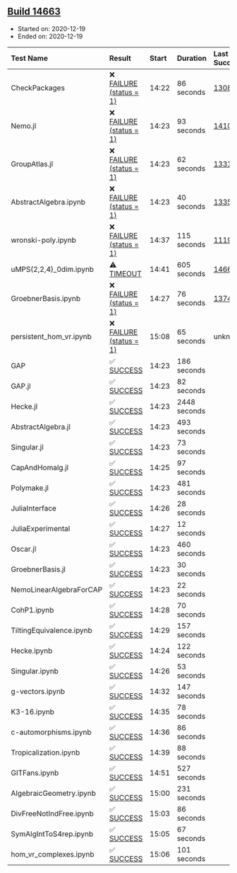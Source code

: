 ## [Build 14663](https://oscarci.mathematik.uni-kl.de/job/oscar/14663/)

* Started on: 2020-12-19
* Ended on: 2020-12-19

| Test Name    | Result | Start | Duration | Last Success | First Failure |
|:-------------|:-------|:------|:---------|:-------------|:--------------|
| CheckPackages | ❌ [FAILURE (status = 1)](https://oscarci.mathematik.uni-kl.de/job/oscar/14663/artifact/logs/build-14663/CheckPackages.log) | 14:22 | 86 seconds | [13085](https://oscarci.mathematik.uni-kl.de/job/oscar/13085/) | [13086](https://oscarci.mathematik.uni-kl.de/job/oscar/13086/) |
| Nemo.jl | ❌ [FAILURE (status = 1)](https://oscarci.mathematik.uni-kl.de/job/oscar/14663/artifact/logs/build-14663/Nemo.jl.log) | 14:23 | 93 seconds | [14101](https://oscarci.mathematik.uni-kl.de/job/oscar/14101/) | [14102](https://oscarci.mathematik.uni-kl.de/job/oscar/14102/) |
| GroupAtlas.jl | ❌ [FAILURE (status = 1)](https://oscarci.mathematik.uni-kl.de/job/oscar/14663/artifact/logs/build-14663/GroupAtlas.jl.log) | 14:23 | 62 seconds | [13311](https://oscarci.mathematik.uni-kl.de/job/oscar/13311/) | [13312](https://oscarci.mathematik.uni-kl.de/job/oscar/13312/) |
| AbstractAlgebra.ipynb | ❌ [FAILURE (status = 1)](https://oscarci.mathematik.uni-kl.de/job/oscar/14663/artifact/logs/build-14663/AbstractAlgebra.ipynb.log) | 14:23 | 40 seconds | [13355](https://oscarci.mathematik.uni-kl.de/job/oscar/13355/) | [13356](https://oscarci.mathematik.uni-kl.de/job/oscar/13356/) |
| wronski-poly.ipynb | ❌ [FAILURE (status = 1)](https://oscarci.mathematik.uni-kl.de/job/oscar/14663/artifact/logs/build-14663/wronski-poly.ipynb.log) | 14:37 | 115 seconds | [11192](https://oscarci.mathematik.uni-kl.de/job/oscar/11192/) | [11193](https://oscarci.mathematik.uni-kl.de/job/oscar/11193/) |
| uMPS(2,2,4)_0dim.ipynb | ⚠ [TIMEOUT](https://oscarci.mathematik.uni-kl.de/job/oscar/14663/artifact/logs/build-14663/uMPS-2-2-4-_0dim.ipynb.log) | 14:41 | 605 seconds | [14661](https://oscarci.mathematik.uni-kl.de/job/oscar/14661/) | [14662](https://oscarci.mathematik.uni-kl.de/job/oscar/14662/) |
| GroebnerBasis.ipynb | ❌ [FAILURE (status = 1)](https://oscarci.mathematik.uni-kl.de/job/oscar/14663/artifact/logs/build-14663/GroebnerBasis.ipynb.log) | 14:27 | 76 seconds | [13748](https://oscarci.mathematik.uni-kl.de/job/oscar/13748/) | [13749](https://oscarci.mathematik.uni-kl.de/job/oscar/13749/) |
| persistent_hom_vr.ipynb | ❌ [FAILURE (status = 1)](https://oscarci.mathematik.uni-kl.de/job/oscar/14663/artifact/logs/build-14663/persistent_hom_vr.ipynb.log) | 15:08 | 65 seconds | unknown | unknown |
| GAP | ✅ [SUCCESS](https://oscarci.mathematik.uni-kl.de/job/oscar/14663/artifact/logs/build-14663/GAP.log) | 14:23 | 186 seconds |  |  |
| GAP.jl | ✅ [SUCCESS](https://oscarci.mathematik.uni-kl.de/job/oscar/14663/artifact/logs/build-14663/GAP.jl.log) | 14:23 | 82 seconds |  |  |
| Hecke.jl | ✅ [SUCCESS](https://oscarci.mathematik.uni-kl.de/job/oscar/14663/artifact/logs/build-14663/Hecke.jl.log) | 14:23 | 2448 seconds |  |  |
| AbstractAlgebra.jl | ✅ [SUCCESS](https://oscarci.mathematik.uni-kl.de/job/oscar/14663/artifact/logs/build-14663/AbstractAlgebra.jl.log) | 14:23 | 493 seconds |  |  |
| Singular.jl | ✅ [SUCCESS](https://oscarci.mathematik.uni-kl.de/job/oscar/14663/artifact/logs/build-14663/Singular.jl.log) | 14:23 | 73 seconds |  |  |
| CapAndHomalg.jl | ✅ [SUCCESS](https://oscarci.mathematik.uni-kl.de/job/oscar/14663/artifact/logs/build-14663/CapAndHomalg.jl.log) | 14:25 | 97 seconds |  |  |
| Polymake.jl | ✅ [SUCCESS](https://oscarci.mathematik.uni-kl.de/job/oscar/14663/artifact/logs/build-14663/Polymake.jl.log) | 14:23 | 481 seconds |  |  |
| JuliaInterface | ✅ [SUCCESS](https://oscarci.mathematik.uni-kl.de/job/oscar/14663/artifact/logs/build-14663/JuliaInterface.log) | 14:26 | 28 seconds |  |  |
| JuliaExperimental | ✅ [SUCCESS](https://oscarci.mathematik.uni-kl.de/job/oscar/14663/artifact/logs/build-14663/JuliaExperimental.log) | 14:27 | 12 seconds |  |  |
| Oscar.jl | ✅ [SUCCESS](https://oscarci.mathematik.uni-kl.de/job/oscar/14663/artifact/logs/build-14663/Oscar.jl.log) | 14:23 | 460 seconds |  |  |
| GroebnerBasis.jl | ✅ [SUCCESS](https://oscarci.mathematik.uni-kl.de/job/oscar/14663/artifact/logs/build-14663/GroebnerBasis.jl.log) | 14:23 | 30 seconds |  |  |
| NemoLinearAlgebraForCAP | ✅ [SUCCESS](https://oscarci.mathematik.uni-kl.de/job/oscar/14663/artifact/logs/build-14663/NemoLinearAlgebraForCAP.log) | 14:23 | 22 seconds |  |  |
| CohP1.ipynb | ✅ [SUCCESS](https://oscarci.mathematik.uni-kl.de/job/oscar/14663/artifact/logs/build-14663/CohP1.ipynb.log) | 14:28 | 70 seconds |  |  |
| TiltingEquivalence.ipynb | ✅ [SUCCESS](https://oscarci.mathematik.uni-kl.de/job/oscar/14663/artifact/logs/build-14663/TiltingEquivalence.ipynb.log) | 14:29 | 157 seconds |  |  |
| Hecke.ipynb | ✅ [SUCCESS](https://oscarci.mathematik.uni-kl.de/job/oscar/14663/artifact/logs/build-14663/Hecke.ipynb.log) | 14:24 | 122 seconds |  |  |
| Singular.ipynb | ✅ [SUCCESS](https://oscarci.mathematik.uni-kl.de/job/oscar/14663/artifact/logs/build-14663/Singular.ipynb.log) | 14:26 | 53 seconds |  |  |
| g-vectors.ipynb | ✅ [SUCCESS](https://oscarci.mathematik.uni-kl.de/job/oscar/14663/artifact/logs/build-14663/g-vectors.ipynb.log) | 14:32 | 147 seconds |  |  |
| K3-16.ipynb | ✅ [SUCCESS](https://oscarci.mathematik.uni-kl.de/job/oscar/14663/artifact/logs/build-14663/K3-16.ipynb.log) | 14:35 | 78 seconds |  |  |
| c-automorphisms.ipynb | ✅ [SUCCESS](https://oscarci.mathematik.uni-kl.de/job/oscar/14663/artifact/logs/build-14663/c-automorphisms.ipynb.log) | 14:36 | 86 seconds |  |  |
| Tropicalization.ipynb | ✅ [SUCCESS](https://oscarci.mathematik.uni-kl.de/job/oscar/14663/artifact/logs/build-14663/Tropicalization.ipynb.log) | 14:39 | 88 seconds |  |  |
| GITFans.ipynb | ✅ [SUCCESS](https://oscarci.mathematik.uni-kl.de/job/oscar/14663/artifact/logs/build-14663/GITFans.ipynb.log) | 14:51 | 527 seconds |  |  |
| AlgebraicGeometry.ipynb | ✅ [SUCCESS](https://oscarci.mathematik.uni-kl.de/job/oscar/14663/artifact/logs/build-14663/AlgebraicGeometry.ipynb.log) | 15:00 | 231 seconds |  |  |
| DivFreeNotIndFree.ipynb | ✅ [SUCCESS](https://oscarci.mathematik.uni-kl.de/job/oscar/14663/artifact/logs/build-14663/DivFreeNotIndFree.ipynb.log) | 15:03 | 86 seconds |  |  |
| SymAlgIntToS4rep.ipynb | ✅ [SUCCESS](https://oscarci.mathematik.uni-kl.de/job/oscar/14663/artifact/logs/build-14663/SymAlgIntToS4rep.ipynb.log) | 15:05 | 67 seconds |  |  |
| hom_vr_complexes.ipynb | ✅ [SUCCESS](https://oscarci.mathematik.uni-kl.de/job/oscar/14663/artifact/logs/build-14663/hom_vr_complexes.ipynb.log) | 15:06 | 101 seconds |  |  |
